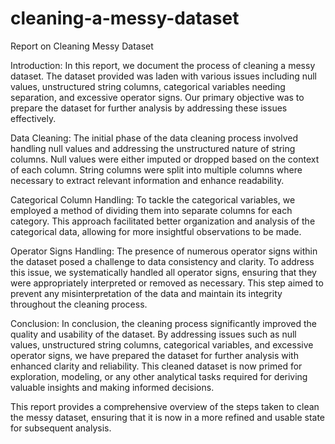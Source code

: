# cleaning-a-messy-dataset

Report on Cleaning Messy Dataset

Introduction:
In this report, we document the process of cleaning a messy dataset. The dataset provided was laden with various issues including null values, unstructured string columns, categorical variables needing separation, and excessive operator signs. Our primary objective was to prepare the dataset for further analysis by addressing these issues effectively.

Data Cleaning:
The initial phase of the data cleaning process involved handling null values and addressing the unstructured nature of string columns. Null values were either imputed or dropped based on the context of each column. String columns were split into multiple columns where necessary to extract relevant information and enhance readability.

Categorical Column Handling:
To tackle the categorical variables, we employed a method of dividing them into separate columns for each category. This approach facilitated better organization and analysis of the categorical data, allowing for more insightful observations to be made.

Operator Signs Handling:
The presence of numerous operator signs within the dataset posed a challenge to data consistency and clarity. To address this issue, we systematically handled all operator signs, ensuring that they were appropriately interpreted or removed as necessary. This step aimed to prevent any misinterpretation of the data and maintain its integrity throughout the cleaning process.

Conclusion:
In conclusion, the cleaning process significantly improved the quality and usability of the dataset. By addressing issues such as null values, unstructured string columns, categorical variables, and excessive operator signs, we have prepared the dataset for further analysis with enhanced clarity and reliability. This cleaned dataset is now primed for exploration, modeling, or any other analytical tasks required for deriving valuable insights and making informed decisions.

This report provides a comprehensive overview of the steps taken to clean the messy dataset, ensuring that it is now in a more refined and usable state for subsequent analysis.

